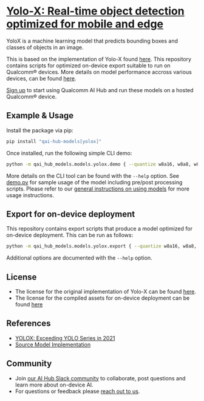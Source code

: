 # [Yolo-X: Real-time object detection optimized for mobile and edge](https://aihub.qualcomm.com/models/yolox)

YoloX is a machine learning model that predicts bounding boxes and classes of objects in an image.

This is based on the implementation of Yolo-X found [here](https://github.com/Megvii-BaseDetection/YOLOX/). This repository contains scripts for optimized on-device
export suitable to run on Qualcomm® devices. More details on model performance
accross various devices, can be found [here](https://aihub.qualcomm.com/models/yolox).

[Sign up](https://myaccount.qualcomm.com/signup) to start using Qualcomm AI Hub and run these models on a hosted Qualcomm® device.




## Example & Usage

Install the package via pip:
```bash
pip install "qai-hub-models[yolox]"
```


Once installed, run the following simple CLI demo:

```bash
python -m qai_hub_models.models.yolox.demo { --quantize w8a16, w8a8, w8a8_mixed_int16 }
```
More details on the CLI tool can be found with the `--help` option. See
[demo.py](demo.py) for sample usage of the model including pre/post processing
scripts. Please refer to our [general instructions on using
models](../../../#getting-started) for more usage instructions.

## Export for on-device deployment

This repository contains export scripts that produce a model optimized for
on-device deployment. This can be run as follows:

```bash
python -m qai_hub_models.models.yolox.export { --quantize w8a16, w8a8, w8a8_mixed_int16 }
```
Additional options are documented with the `--help` option.


## License
* The license for the original implementation of Yolo-X can be found
  [here](https://github.com/Megvii-BaseDetection/YOLOX/blob/main/LICENSE).
* The license for the compiled assets for on-device deployment can be found [here](https://qaihub-public-assets.s3.us-west-2.amazonaws.com/qai-hub-models/Qualcomm+AI+Hub+Proprietary+License.pdf)


## References
* [YOLOX: Exceeding YOLO Series in 2021](https://github.com/Megvii-BaseDetection/YOLOX/blob/main/README.md)
* [Source Model Implementation](https://github.com/Megvii-BaseDetection/YOLOX/)



## Community
* Join [our AI Hub Slack community](https://aihub.qualcomm.com/community/slack) to collaborate, post questions and learn more about on-device AI.
* For questions or feedback please [reach out to us](mailto:ai-hub-support@qti.qualcomm.com).
